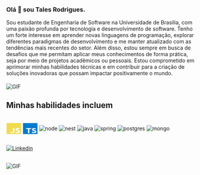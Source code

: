 ### Olá 👋 sou Tales Rodrigues. 
Sou estudante de Engenharia de Software na Universidade de Brasília, com uma paixão profunda por tecnologia e desenvolvimento de software. Tenho um forte interesse em aprender novas linguagens de programação, explorar diferentes paradigmas de desenvolvimento e me manter atualizado com as tendências mais recentes do setor. Além disso, estou sempre em busca de desafios que me permitam aplicar meus conhecimentos de forma prática, seja por meio de projetos acadêmicos ou pessoais. Estou comprometido em aprimorar minhas habilidades técnicas e em contribuir para a criação de soluções inovadoras que possam impactar positivamente o mundo.
</br>
</br>
<img align="center" alt="GIF" src="https://media.tenor.com/GfSX-u7VGM4AAAAM/coding.gif" />
## Minhas habilidades incluem
<p style="display: inline_block"><br>
  <img align="center" alt="js" height="30" width="40" src="https://raw.githubusercontent.com/devicons/devicon/master/icons/javascript/javascript-plain.svg">
  <img align="center" alt="ts" height="30" width="40" src="https://raw.githubusercontent.com/devicons/devicon/master/icons/typescript/typescript-plain.svg">
  <img align="center" alt="node" height="30" width="40" src="https://cdn.jsdelivr.net/gh/devicons/devicon@latest/icons/nodejs/nodejs-original.svg">
  <img align="center" alt="nest" height="30" width="40" src="https://cdn.jsdelivr.net/gh/devicons/devicon@latest/icons/nestjs/nestjs-original.svg">
  <img align="center" alt="java" height="30" width="40" src="https://cdn.jsdelivr.net/gh/devicons/devicon@latest/icons/java/java-original.svg">
  <img align="center" alt="spring" height="30" width="40" src="https://cdn.jsdelivr.net/gh/devicons/devicon@latest/icons/spring/spring-original.svg">
  <img align="center" alt="postgres" height="30" width="40" src="https://cdn.jsdelivr.net/gh/devicons/devicon@latest/icons/postgresql/postgresql-original.svg">
  <img align="center" alt="mongo" height="40" width="50" src="https://cdn.jsdelivr.net/gh/devicons/devicon@latest/icons/mongodb/mongodb-plain-wordmark.svg">

</div>
  
##
[![Linkedin](https://img.shields.io/badge/LinkedIn-0077B5?style=for-the-badge&logo=linkedin&logoColor=white)](https://www.linkedin.com/in/tales-rodrigues-gonçalves-10b387198/)
##

<img align="center" alt="GIF" src="https://i.pinimg.com/originals/f0/f0/d9/f0f0d932d6e39c7af5aa305cbd8da735.gif" />
